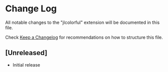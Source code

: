 # Change Log

All notable changes to the "jlcolorful" extension will be documented in this file.

Check [Keep a Changelog](http://keepachangelog.com/) for recommendations on how to structure this file.

## [Unreleased]

- Initial release
